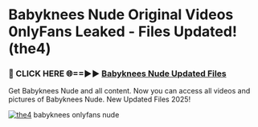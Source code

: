 # Babyknees Nude Original Videos 0nlyFans Leaked - Files Updated! (the4)

<h3>🔴 CLICK HERE 🌐==►► <a href="https://tinyurl.com/yrmya6cz" rel="nofollow">Babyknees Nude Updated Files</a></h3>

Get Babyknees Nude and all content. Now you can access all videos and pictures of Babyknees Nude. New Updated Files 2025!

[![the4](https://i.imgur.com/FMdXYCs.gif)](https://tinyurl.com/yrmya6cz)
babyknees onlyfans nude